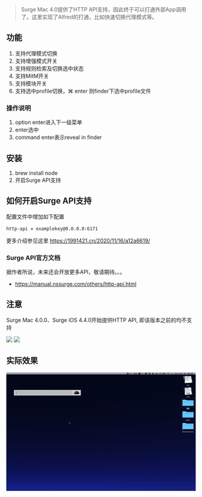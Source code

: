 > Surge Mac 4.0提供了HTTP API支持，因此终于可以打通外部App调用了。这里实现了Alfred的打通，比如快速切换代理模式等。

## 功能


1. 支持代理模式切换
2. 支持增强模式开关
3. 支持规则检索及切换选中状态
4. 支持MitM开关
5. 支持模块开关
6. 支持选中profile切换，⌘ enter 则finder下选中profile文件


### 操作说明
1. option enter进入下一级菜单
2. enter选中
3. command enter表示reveal in finder

## 安装 

1. brew install node
2. 开启Surge API支持

##  如何开启Surge API支持

配置文件中增加如下配置

```
http-api = examplekey@0.0.0.0:6171

```

更多介绍参见这里 https://1991421.cn/2020/11/16/a12a6619/

### Surge API官方文档

据作者所说，未来还会开放更多API，敬请期待。。。

- https://manual.nssurge.com/others/http-api.html


## 注意
Surge Mac 4.0.0、Surge iOS 4.4.0开始提供HTTP API, 即该版本之前的均不支持



![](https://img.shields.io/badge/version-v1.25-green?style=for-the-badge)
[![](https://img.shields.io/badge/download-click-blue?style=for-the-badge)](https://github.com/alanhe421/alfred-workflows/raw/master/surge/Surge.alfredworkflow)




<!-- more -->

## 实际效果

![](screenshots/screenshot.gif)
